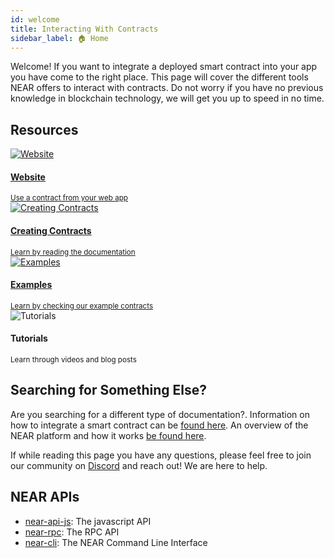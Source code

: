 ```yaml
---
id: welcome
title: Interacting With Contracts
sidebar_label: 🏠 Home
---
```


Welcome! If you want to integrate a deployed smart contract into your app you have come to the right place. This page will cover the different tools NEAR offers to interact with contracts. Do not worry if you have no previous knowledge in blockchain technology, we will get you up to speed in no time.

## Resources

<div class="container">
  <div class="row">
    <div class="col col--6">
      <a href="/integrate/web/introduction">
        <div class="card">
          <div class="card__image">
            <img 
              src={require("@site/static/docs/assets/integrate/website.png").default} alt="Website" />
          </div>
          <div class="card__body">
            <h4>Website</h4>
            <small>
              Use a contract from your web app
            </small>
          </div>
        </div>
      </a>
    </div>
    <div class="col col--6">
      <a href="/integrate/contracts/introduction">
        <div class="card">
          <div class="card__image">
            <img
              src={require("@site/static/docs/assets/integrate/cli.png").default} alt="Creating Contracts" />
          </div>
          <div class="card__body">
            <h4>Creating Contracts</h4>
            <small>
              Learn by reading the documentation
            </small>
          </div>
        </div>
      </a>
    </div>
    <div class="col col--6">
      <a href="/integrate/contracts/introduction">
        <div class="card">
          <div class="card__image">
            <img
              src={require("@site/static/docs/assets/integrate/events.png").default} alt="Examples" />
          </div>
          <div class="card__body">
            <h4>Examples</h4>
            <small>
              Learn by checking our example contracts
            </small>
          </div>
        </div>
      </a>
    </div>
    <div class="col col--6">
      <div class="card">
        <div class="card__image">
          <img 
            src={require("@site/static/docs/assets/integrate/indexer.png").default} alt="Tutorials" />
        </div>
        <div class="card__body">
          <h4>Tutorials</h4>
          <small>
            Learn through videos and blog posts
          </small>
        </div>
      </div>
    </div>
  </div>
</div>

## Searching for Something Else?
Are you searching for a different type of documentation?. Information on how to integrate a smart contract can be [found here](broken). An overview of the NEAR platform and how it works [be found here](broken).

If while reading this page you have any questions, please feel free to join our community on [Discord](http://near.chat/) and reach out! We are here to help.

## NEAR APIs
- [near-api-js](broken): The javascript API
- [near-rpc](broken): The RPC API
- [near-cli](broken): The NEAR Command Line Interface

